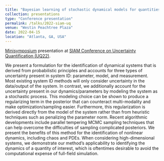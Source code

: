 ```yaml
---
title: "Bayesian learning of stochastic dynamical models for quantities of interest"
collection: presentations
type: "Conference presentation"
permalink: /talks/2022-siam-uq
venue: "Westin Peachtree Plaza"
date: 2022-04-15
location: "Atlanta, GA, USA"
---
```


[Minisymposium](https://meetings.siam.org/sess/dsp_programsess.cfm?SESSIONCODE=73526) presentation at [SIAM Conference on Uncertainty Quantification (UQ22)](https://www.siam.org/conferences/cm/conference/uq22).

We present a formulation for the identification of dynamical systems that is derived from probabilistic principles and accounts for three types of uncertainty present in system ID: parameter, model, and measurement. Most existing system ID methods will only consider uncertainty in the data/output of the system. In contrast, we additionally account for the uncertainty present in our dynamics/parameters by modeling the system as a stochastic process. This modeling choice can be shown to produce a regularizing term in the posterior that can counteract multi-modality and make optimization/sampling easier. Furthermore, this regularization is derived directly from the model of the system rather than from heuristic techniques such as penalizing the parameter norm. Recent algorithmic developments include parallel tempering MCMC sampling techniques that can help overcome the difficulties of sampling complicated posteriors. We present the benefits of this method for the identification of nonlinear dynamics, including chaos and PDEs. When considering high-dimensional systems, we demonstrate our method’s applicability to identifying the dynamics of a quantity of interest, which is oftentimes desirable to avoid the computational expense of full-field simulation.
